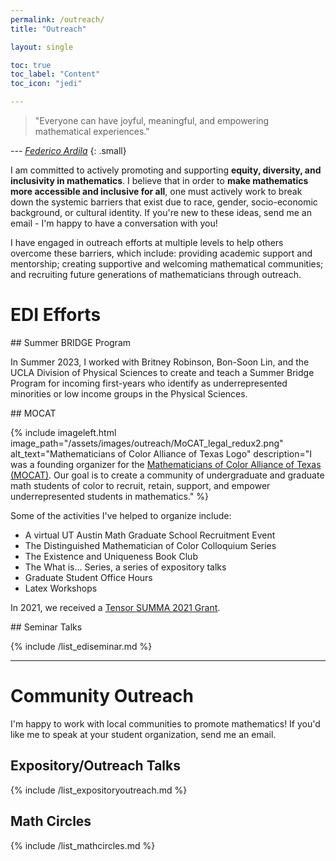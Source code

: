 ```yaml
---
permalink: /outreach/
title: "Outreach"

layout: single

toc: true
toc_label: "Content"
toc_icon: "jedi"

---
```


>"Everyone can have joyful, meaningful, and empowering mathematical experiences."


<cite>--- [Federico Ardila](http://fardila.com/)</cite>
{: .small} 

I am committed to actively promoting and supporting **equity, diversity, and inclusivity in mathematics**. I believe that in order to **make mathematics more accessible and inclusive for all**, one must actively work to break down the systemic barriers that exist due to race, gender, socio-economic background, or cultural identity. If you're new to these ideas, send me an email - I'm happy to have a conversation with you!


<!--end_excerpt-->

I have engaged in outreach efforts at multiple levels to help others overcome these barriers, which include: providing academic support and mentorship; creating supportive and welcoming mathematical communities; and recruiting future generations of mathematicians through outreach.

# EDI Efforts

<div class="standout" markdown="1">
## Summer BRIDGE Program

In Summer 2023, I worked with Britney Robinson, Bon-Soon Lin, and the UCLA Division of Physical Sciences to create and teach a Summer Bridge Program for incoming first-years who identify as underrepresented minorities or low income groups in the Physical Sciences.

</div>
## MOCAT

{% include imageleft.html image_path="/assets/images/outreach/MoCAT_legal_redux2.png" alt_text="Mathematicians of Color Alliance of Texas Logo" description="I was a founding organizer for the [Mathematicians of Color Alliance of Texas (MOCAT)](https://sites.google.com/view/mocat/). Our goal is to create a community of undergraduate and graduate math students of color to recruit, retain, support, and empower underrepresented students in mathematics." %}

Some of the activities I've helped to organize include:

* A virtual UT Austin Math Graduate School Recruitment Event
* The Distinguished Mathematician of Color Colloquium Series
* The Existence and Uniqueness Book Club
* The What is... Series, a series of expository talks
* Graduate Student Office Hours
* Latex Workshops

In 2021, we received a [Tensor SUMMA 2021 Grant](https://www.maa.org/node/1378448).

<div class="standout" markdown="1">
## Seminar Talks

{% include /list_ediseminar.md %}
</div>

<hr>

# Community Outreach

I'm happy to work with local communities to promote mathematics!   If you'd like me to speak at your student organization, send me an email.


## Expository/Outreach Talks

{% include /list_expositoryoutreach.md %}


## Math Circles

{% include /list_mathcircles.md %}